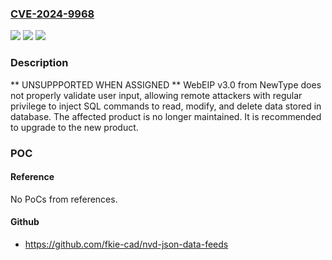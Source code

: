 ### [CVE-2024-9968](https://cve.mitre.org/cgi-bin/cvename.cgi?name=CVE-2024-9968)
![](https://img.shields.io/static/v1?label=Product&message=WebEIP&color=blue)
![](https://img.shields.io/static/v1?label=Version&message=%3D%203.0%20&color=brighgreen)
![](https://img.shields.io/static/v1?label=Vulnerability&message=CWE-89%20Improper%20Neutralization%20of%20Special%20Elements%20used%20in%20an%20SQL%20Command%20('SQL%20Injection')&color=brighgreen)

### Description

** UNSUPPPORTED WHEN ASSIGNED ** WebEIP v3.0 from NewType does not properly validate user input, allowing remote attackers with regular privilege to inject SQL commands to read, modify, and delete data stored in database. The affected product is no longer maintained. It is recommended to upgrade to the new product.

### POC

#### Reference
No PoCs from references.

#### Github
- https://github.com/fkie-cad/nvd-json-data-feeds

